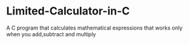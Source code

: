 # Limited-Calculator-in-C

A C program that calculates mathematical expressions that works only when you add,subtract and multiply 
